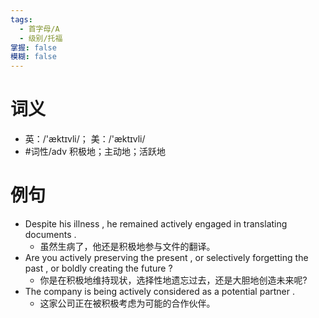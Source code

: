 ```yaml
---
tags:
  - 首字母/A
  - 级别/托福
掌握: false
模糊: false
---
```

# 词义
- 英：/'æktɪvli/； 美：/'æktɪvli/
- #词性/adv  积极地；主动地；活跃地
# 例句
- Despite his illness , he remained actively engaged in translating documents .
	- 虽然生病了，他还是积极地参与文件的翻译。
- Are you actively preserving the present , or selectively forgetting the past , or boldly creating the future ?
	- 你是在积极地维持现状，选择性地遗忘过去，还是大胆地创造未来呢?
- The company is being actively considered as a potential partner .
	- 这家公司正在被积极考虑为可能的合作伙伴。
